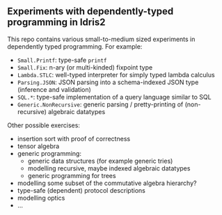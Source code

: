 
Experiments with dependently-typed programming in Idris2
--------------------------------------------------------

This repo contains various small-to-medium sized experiments
in dependently typed programming. For example:

* `Small.Printf`: type-safe `printf`
* `Small.Fix`: n-ary (or multi-kinded) fixpoint type
* `Lambda.STLC`: well-typed interpreter for simply typed lambda calculus
* `Parsing.JSON`: JSON parsing into a schema-indexed JSON type (inference and validation)
* `SQL.*`: type-safe implementation of a query language similar to SQL
* `Generic.NonRecursive`: generic parsing / pretty-printing of (non-recursive) algebraic datatypes

Other possible exercises:

* insertion sort with proof of correctness
* tensor algebra
* generic programming:
    * generic data structures (for example generic tries)
    * modelling recursive, maybe indexed algebraic datatypes 
    * generic programming for trees
* modelling some subset of the commutative algebra hierarchy?
* type-safe (dependent) protocol descriptions
* modelling optics
* ...